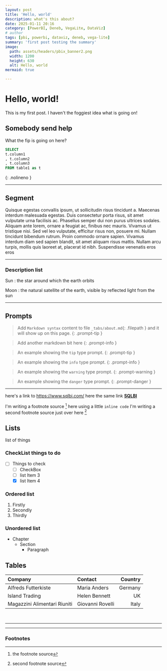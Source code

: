 ```yaml
---
layout: post
title: 'Hello, world'
description: what's this about?
date: 2025-01-11 20:16
category: [PowerBI, Deneb, VegaLite, DataViz]
# author
tags: [pbi, powerbi, dataviz, deneb, vega-lite]
summary: 'first post testing the summary'
image:
  path: assets/headers/pbix_banner2.png
  width: 1200
  height: 630
  alt: Hello, world
mermaid: true

---
```


# Hello, world!
This is my first post. I haven't the foggiest idea what is going on!

## Somebody send help
What the fip is going on here?


```sql
SELECT 
t.column1
, t.column2
, t.column3
FROM table1 as t
```
{: .nolineno }

---

## Segment

Quisque egestas convallis ipsum, ut sollicitudin risus tincidunt a. Maecenas interdum malesuada egestas. Duis consectetur porta risus, sit amet vulputate urna facilisis ac. Phasellus semper dui non purus ultrices sodales. Aliquam ante lorem, ornare a feugiat ac, finibus nec mauris. Vivamus ut tristique nisi. Sed vel leo vulputate, efficitur risus non, posuere mi. Nullam tincidunt bibendum rutrum. Proin commodo ornare sapien. Vivamus interdum diam sed sapien blandit, sit amet aliquam risus mattis. Nullam arcu turpis, mollis quis laoreet at, placerat id nibh. Suspendisse venenatis eros eros  




---

### Description list

Sun
: the star around which the earth orbits

Moon
: the natural satellite of the earth, visible by reflected light from the sun



---
## Prompts

> Add `Markdown syntax` content to file `_tabs/about.md`{: .filepath } and it will show up on this page.
{: .prompt-tip }

> Add another markdown bit here
{: .prompt-info }

<!-- markdownlint-capture -->
<!-- markdownlint-disable -->
> An example showing the `tip` type prompt.
{: .prompt-tip }

> An example showing the `info` type prompt.
{: .prompt-info }

> An example showing the `warning` type prompt.
{: .prompt-warning }

> An example showing the `danger` type prompt.
{: .prompt-danger }
<!-- markdownlint-restore -->
---
here's a link to <https://www.sqlbi.com/>
here the same link [**SQLBI**](https://www.sqlbi.com/)

I'm writing a footnote source [^footnote] here using a little `inline code`
I'm writing a second footnote source just over here [^fn2]


## Lists
list of  things


### CheckList things to do
- [ ] Things to check
  - [ ] CheckBox
  - [ ] list Item 3
  - [X] list Item 4

### Ordered list

1. Firstly
2. Secondly
3. Thirdly

### Unordered list

- Chapter
  - Section
    - Paragraph


## Tables

| Company                      | Contact          | Country |
| :--------------------------- | :--------------- | ------: |
| Alfreds Futterkiste          | Maria Anders     | Germany |
| Island Trading               | Helen Bennett    |      UK |
| Magazzini Alimentari Riuniti | Giovanni Rovelli |   Italy |

<br>

---
---
### **Footnotes**

[^footnote]: the footnote source  
[^fn2]: second footnote source